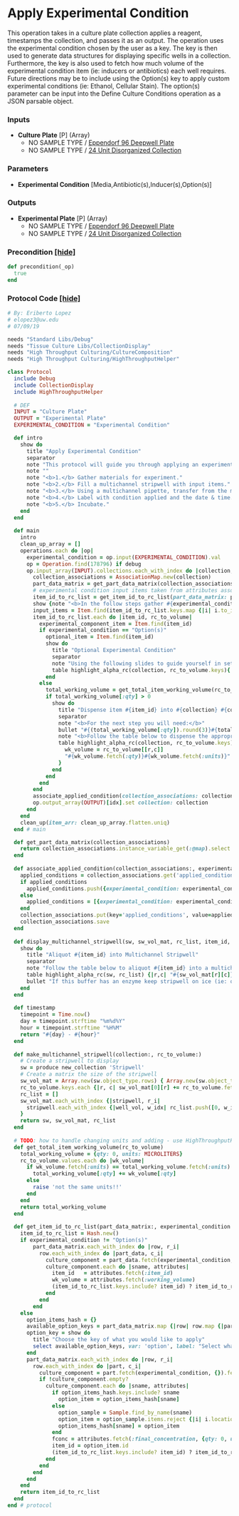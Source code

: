 # Apply Experimental Condition

This operation takes in a culture plate collection applies a reagent, timestamps the collection, and passes it as an output. The operation uses the experimental condition chosen by the user as a key. The key is then used to generate data structures for displaying specific wells in a collection. Furthermore, the key is also used to fetch how much volume of the experimental condition item (ie: inducers or antibiotics) each well requires. Future directions may be to include using the Option(s) key to apply custom experimental conditions (ie: Ethanol, Cellular Stain). The option(s) parameter can be input into the Define Culture Conditions operation as a JSON parsable object.
### Inputs


- **Culture Plate** [P] (Array) 
  - NO SAMPLE TYPE / <a href='#' onclick='easy_select("Containers", "Eppendorf 96 Deepwell Plate")'>Eppendorf 96 Deepwell Plate</a>
  - NO SAMPLE TYPE / <a href='#' onclick='easy_select("Containers", "24 Unit Disorganized Collection")'>24 Unit Disorganized Collection</a>

### Parameters

- **Experimental Condition** [Media,Antibiotic(s),Inducer(s),Option(s)]

### Outputs


- **Experimental Plate** [P] (Array) 
  - NO SAMPLE TYPE / <a href='#' onclick='easy_select("Containers", "Eppendorf 96 Deepwell Plate")'>Eppendorf 96 Deepwell Plate</a>
  - NO SAMPLE TYPE / <a href='#' onclick='easy_select("Containers", "24 Unit Disorganized Collection")'>24 Unit Disorganized Collection</a>

### Precondition <a href='#' id='precondition'>[hide]</a>
```ruby
def precondition(_op)
  true
end
```

### Protocol Code <a href='#' id='protocol'>[hide]</a>
```ruby
# By: Eriberto Lopez
# elopez3@uw.edu
# 07/09/19

needs "Standard Libs/Debug"
needs "Tissue Culture Libs/CollectionDisplay"
needs "High Throughput Culturing/CultureComposition"
needs "High Throughput Culturing/HighThroughputHelper"

class Protocol
  include Debug
  include CollectionDisplay
  include HighThroughputHelper
  
  # DEF
  INPUT = "Culture Plate"
  OUTPUT = "Experimental Plate"
  EXPERIMENTAL_CONDITION = "Experimental Condition"

  def intro
    show do
      title "Apply Experimental Condition"
      separator
      note "This protocol will guide you through applying an experiment condition (ie: Inducer(s), Antibiotic(s), etc...) to a high throughput plate."
      note ""
      note "<b>1.</b> Gather materials for experiment."
      note "<b>2.</b> Fill a multichannel stripwell with input items."
      note "<b>3.</b> Using a multichannel pipette, transfer from the multichannel stripwell to the collection."
      note "<b>4.</b> Label with condition applied and the date & time."
      note "<b>5.</b> Incubate."
    end
  end
  
  def main
    intro
    clean_up_array = []
    operations.each do |op|
      experimental_condition = op.input(EXPERIMENTAL_CONDITION).val
      op = Operation.find(178796) if debug
      op.input_array(INPUT).collections.each_with_index do |collection, idx|
        collection_associations = AssociationMap.new(collection)
        part_data_matrix = get_part_data_matrix(collection_associations)
        # experimental condition input items taken from attributes associated to collection parts
        item_id_to_rc_list = get_item_id_to_rc_list(part_data_matrix: part_data_matrix, experimental_condition: experimental_condition)
        show {note "<b>In the follow steps gather #{experimental_condition} and let thaw at room temperature."} unless item_id_to_rc_list.empty?
        input_items = Item.find(item_id_to_rc_list.keys.map {|i| i.to_i}); take input_items, interactive: true; clean_up_array.push(input_items)
        item_id_to_rc_list.each do |item_id, rc_to_volume|
          experimental_component_item = Item.find(item_id)
          if experimental_condition == "Option(s)"
            optional_item = Item.find(item_id)
            show do
              title "Optional Experimental Condition"
              separator
              note "Using the following slides to guide yourself in setting up the optional parameters of this experiment."
              table highlight_alpha_rc(collection, rc_to_volume.keys){|r,c| "#{optional_item.sample.name}\n#{rc_to_volume[[r,c]][:qty]}\n#{rc_to_volume[[r,c]][:units]}"}
            end
          else
            total_working_volume = get_total_item_working_volume(rc_to_volume) 
            if total_working_volume[:qty] > 0
              show do
                title "Dispense item #{item_id} into #{collection} #{collection.object_type.name}"
                separator
                note "<b>For the next step you will need:</b>"
                bullet "#{(total_working_volume[:qty]).round(3)}#{total_working_volume[:units]} of #{experimental_component_item.sample.name} #{experimental_component_item.object_type.name}"
                note "<b>Follow the table below to dispense the appropriate amount of item #{item_id} into the #{collection.object_type.name}:</b>"
                table highlight_alpha_rc(collection, rc_to_volume.keys) {|r,c| 
                  wk_volume = rc_to_volume[[r,c]]
                  "#{wk_volume.fetch(:qty)}#{wk_volume.fetch(:units)}"
                }
              end
            end
          end
        end
        associate_applied_condition(collection_associations: collection_associations, experimental_condition: experimental_condition)
        op.output_array(OUTPUT)[idx].set collection: collection
      end
    end
    clean_up(item_arr: clean_up_array.flatten.uniq)
  end # main

  def get_part_data_matrix(collection_associations)
    return collection_associations.instance_variable_get(:@map).select {|key| key == 'part_data' }.values.first
  end
  
  def associate_applied_condition(collection_associations:, experimental_condition:)
    applied_conditions = collection_associations.get('applied_conditions') 
    if applied_conditions
      applied_conditions.push({experimental_condition: experimental_condition, time: timestamp})
    else
      applied_conditions = [{experimental_condition: experimental_condition, time: timestamp}]
    end
    collection_associations.put(key='applied_conditions', value=applied_conditions)
    collection_associations.save
  end
  
  def display_multichannel_stripwell(sw, sw_vol_mat, rc_list, item_id, total_working_volume)
    show do
      title "Aliquot #{item_id} into Multichannel Stripwell"
      separator
      note "Follow the table below to aliquot #{item_id} into a multichannel format:"
      table highlight_alpha_rc(sw, rc_list) {|r,c| "#{sw_vol_mat[r][c]}#{total_working_volume[:units]}"}
      bullet "If this buffer has an enzyme keep stripwell on ice (ie: qPCR Master Mix)"
    end
  end
  
  def timestamp
    timepoint = Time.now()
    day = timepoint.strftime "%m%d%Y"
    hour = timepoint.strftime "%H%M"
    return "#{day} - #{hour}"
  end
  
  def make_multichannel_stripwell(collection:, rc_to_volume:)
    # Create a stripwell to display
    sw = produce new_collection 'Stripwell'
    # Create a matrix the size of the stripwell
    sw_vol_mat = Array.new(sw.object_type.rows) { Array.new(sw.object_type.columns) {0} }
    rc_to_volume.keys.each {|r, c| sw_vol_mat[0][r] += rc_to_volume.fetch([r,c]).fetch(:qty) }
    rc_list = []
    sw_vol_mat.each_with_index {|stripwell, r_i| 
      stripwell.each_with_index {|well_vol, w_idx| rc_list.push([0, w_idx]) if (well_vol > 0) }
    }
    return sw, sw_vol_mat, rc_list
  end
  
  # TODO: how to handle changing units and adding - use HighThroughputHelper.unit_conversion_hash
  def get_total_item_working_volume(rc_to_volume)
    total_working_volume = {qty: 0, units: MICROLITERS}
    rc_to_volume.values.each do |wk_volume| 
      if wk_volume.fetch(:units) == total_working_volume.fetch(:units)
        total_working_volume[:qty] += wk_volume[:qty]
      else 
        raise 'not the same units!!'
      end
    end
    return total_working_volume
  end
    
  def get_item_id_to_rc_list(part_data_matrix:, experimental_condition:)
    item_id_to_rc_list = Hash.new()
    if experimental_condition != "Option(s)"
        part_data_matrix.each_with_index do |row, r_i|
          row.each_with_index do |part_data, c_i|
            culture_component = part_data.fetch(experimental_condition, {})
            culture_component.each do |sname, attributes|
              item_id   = attributes.fetch(:item_id)
              wk_volume = attributes.fetch(:working_volume)
              (item_id_to_rc_list.keys.include? item_id) ? item_id_to_rc_list[item_id].merge!({[r_i, c_i]=>wk_volume}) : item_id_to_rc_list[item_id] = {[r_i, c_i]=>wk_volume}
            end
          end
        end
    else
      option_items_hash = {}
      available_option_keys = part_data_matrix.map {|row| row.map {|part| part.fetch(experimental_condition, {}) } }.flatten.uniq.reject{|part| part.empty? }.map {|part| part.keys.first}.uniq 
      option_key = show do
        title "Choose the key of what you would like to apply"
        select available_option_keys, var: 'option', label: "Select what experimental condition you want to apply in this operation.", default: 0
      end
      part_data_matrix.each_with_index do |row, r_i|
        row.each_with_index do |part, c_i|
          culture_component = part.fetch(experimental_condition, {}).fetch(option_key[:option], {})
          if !culture_component.empty?
            culture_component.each do |sname, attributes|
              if option_items_hash.keys.include? sname
                option_item = option_items_hash[sname]
              else
                option_sample = Sample.find_by_name(sname)
                option_item = option_sample.items.reject {|i| i.location == 'deleted'}.first
                option_items_hash[sname] = option_item
              end
              fconc = attributes.fetch(:final_concentration, {qty: 0, units: 'NONE'})
              item_id = option_item.id
              (item_id_to_rc_list.keys.include? item_id) ? item_id_to_rc_list[item_id].merge!({[r_i, c_i]=>fconc}) : item_id_to_rc_list[item_id] = {[r_i, c_i]=>fconc}
            end
          end
        end
      end
    end
    return item_id_to_rc_list
  end
end # protocol

```
